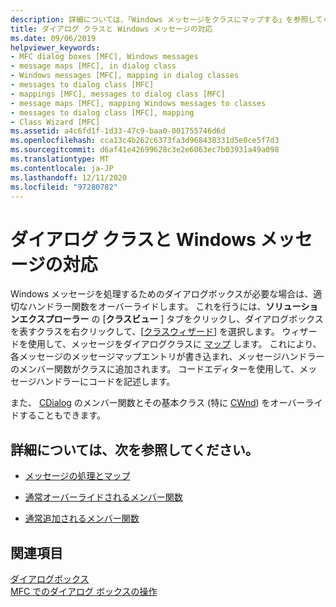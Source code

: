 ```yaml
---
description: 詳細については、「Windows メッセージをクラスにマップする」を参照してください。
title: ダイアログ クラスと Windows メッセージの対応
ms.date: 09/06/2019
helpviewer_keywords:
- MFC dialog boxes [MFC], Windows messages
- message maps [MFC], in dialog class
- Windows messages [MFC], mapping in dialog classes
- messages to dialog class [MFC]
- mappings [MFC], messages to dialog class [MFC]
- message maps [MFC], mapping Windows messages to classes
- messages to dialog class [MFC], mapping
- Class Wizard [MFC]
ms.assetid: a4c6fd1f-1d33-47c9-baa0-001755746d6d
ms.openlocfilehash: cca13c4b262c6373fa3d968438331d5e0ce5f7d3
ms.sourcegitcommit: d6af41e42699628c3e2e6063ec7b03931a49a098
ms.translationtype: MT
ms.contentlocale: ja-JP
ms.lasthandoff: 12/11/2020
ms.locfileid: "97280782"
---
```

# <a name="mapping-windows-messages-to-your-class"></a>ダイアログ クラスと Windows メッセージの対応

Windows メッセージを処理するためのダイアログボックスが必要な場合は、適切なハンドラー関数をオーバーライドします。 これを行うには、**ソリューションエクスプローラー** の [**クラスビュー** ] タブをクリックし、ダイアログボックスを表すクラスを右クリックして、[[クラスウィザード](reference/mfc-class-wizard.md)] を選択します。 ウィザードを使用して、メッセージをダイアログクラスに [マップ](reference/mapping-messages-to-functions.md) します。 これにより、各メッセージのメッセージマップエントリが書き込まれ、メッセージハンドラーのメンバー関数がクラスに追加されます。 コードエディターを使用して、メッセージハンドラーにコードを記述します。

また、 [CDialog](reference/cdialog-class.md) のメンバー関数とその基本クラス (特に [CWnd](reference/cwnd-class.md)) をオーバーライドすることもできます。

## <a name="what-do-you-want-to-know-more-about"></a>詳細については、次を参照してください。

- [メッセージの処理とマップ](message-handling-and-mapping.md)

- [通常オーバーライドされるメンバー関数](commonly-overridden-member-functions.md)

- [通常追加されるメンバー関数](commonly-added-member-functions.md)

## <a name="see-also"></a>関連項目

[ダイアログボックス](dialog-boxes.md)<br/>
[MFC でのダイアログ ボックスの操作](life-cycle-of-a-dialog-box.md)
